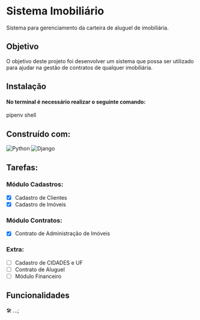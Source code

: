 # Sistema Imobiliário

Sistema para gerenciamento da carteira de aluguel de imobiliária.

## Objetivo

O objetivo deste projeto foi desenvolver um sistema que possa ser utilizado para ajudar na gestão de contratos de qualquer imobiliária.

## Instalação

#### No terminal é necessário realizar o seguinte comando:
pipenv shell

## Construído com:

![Python](https://img.shields.io/badge/python-3670A0?style=for-the-badge&logo=python&logoColor=ffdd54) ![Django](https://img.shields.io/badge/django-%23092E20.svg?style=for-the-badge&logo=django&logoColor=white)

## Tarefas:
### Módulo Cadastros:
- [X] Cadastro de Clientes
- [X] Cadastro de Imóveis

### Módulo Contratos:
- [X] Contrato de Administração de Imóveis

### Extra:
- [ ] Cadastro de CIDADES e UF
- [ ] Contrato de Aluguel
- [ ] Módulo Financeiro
  
## Funcionalidades
:hammer_and_wrench: ...; <br>
